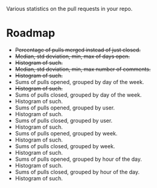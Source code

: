Various statistics on the pull requests in your repo.

# Roadmap

* ~~Percentage of pulls merged instead of just closed.~~
* ~~Median, std deviation, min, max of days open.~~
* ~~Histogram of such.~~
* ~~Median, std deviation, min, max number of comments.~~
* ~~Histogram of such.~~
* Sums of pulls opened, grouped by day of the week.
* ~~Histogram of such.~~
* Sums of pulls closed, grouped by day of the week.
* Histogram of such.
* Sums of pulls opened, grouped by user.
* Histogram of such.
* Sums of pulls closed, grouped by user.
* Histogram of such.
* Sums of pulls opened, grouped by week.
* Histogram of such.
* Sums of pulls closed, grouped by week.
* Histogram of such.
* Sums of pulls opened, grouped by hour of the day.
* Histogram of such.
* Sums of pulls closed, grouped by hour of the day.
* Histogram of such.

